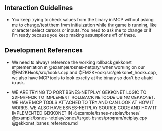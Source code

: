 ## Interaction Guidelines

- You keep trying to check values from the binary in MCP without asking me to change/test them from initialization while the game is running, like character select cursors or inputs. You need to ask me to change or if i'm ready because you keep making assumptions off of these.

## Development References

- We need to always reference the working rollback gekkonet implementation in @example/bsnes-netplay/ when working on our @FM2KHook/src/hooks.cpp and @FM2KHook/src/gekkonet_hooks.cpp, we also have MCP tools to look exactly at the binary so don't be afraid to ask.

- WE ARE TRYING TO PORT BSNES-NETPLAY GEKKONET LOGIC TO 2DFM/FM2K TO IMPLEMENT ROLLBACK NETCODE USING GEKKONET. WE HAVE MCP TOOLS ATTACHED TO TRY AND CAN LOOK AT HOW IT WORKS. WE ALSO HAVE BSNES-NETPLAY SOURCE CODE AND HOW IT IMPLEMENTED GEKKONET IN @example/bsnes-netplay/bsnes/ @example/bsnes-netplay/bsnes/target-bsnes/program/netplay.cpp @gekkonet_bsnes_reference.md
